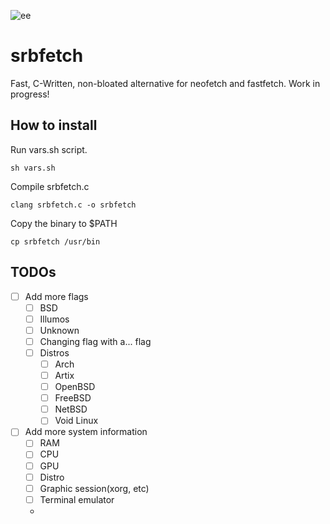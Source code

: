 ![ee](https://github.com/user-attachments/assets/6d1ccc49-5f75-4591-b993-4a243adaf724)

# srbfetch
Fast, C-Written, non-bloated alternative for neofetch and fastfetch. Work in progress!
## How to install
Run vars.sh script.
```
sh vars.sh
```
Compile srbfetch.c
```
clang srbfetch.c -o srbfetch
```
Copy the binary to $PATH
```
cp srbfetch /usr/bin
```
## TODOs
- [ ] Add more flags
    - [ ] BSD
    - [ ] Illumos
    - [ ] Unknown
    - [ ] Changing flag with a... flag
    - [ ] Distros
        - [ ] Arch
        - [ ] Artix
        - [ ] OpenBSD
        - [ ] FreeBSD
        - [ ] NetBSD
        - [ ] Void Linux
- [ ] Add more system information
   - [ ] RAM
   - [ ] CPU
   - [ ] GPU
   - [ ] Distro
   - [ ] Graphic session(xorg, etc)
   - [ ] Terminal emulator
   - 
    
